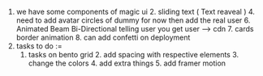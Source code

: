 1. we have some components of magic ui 
    2. sliding text ( Text reaveal )
    4. need to add avatar circles of dummy for now then add the real user
    6. Animated Beam Bi-Directional telling user you get user --> cdn
    7. cards border animation
    8. can add confetti on deployment
2. tasks to do :=
    1. tasks on bento grid
        2. add spacing with respective elements
        3. change the colors
        4. add extra things
        5. add framer motion
